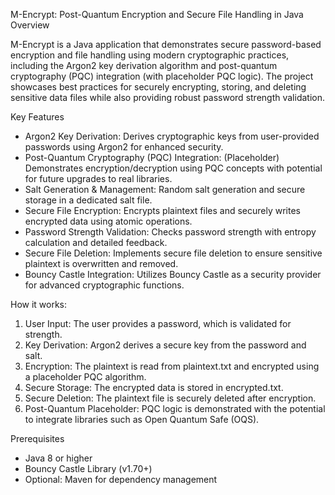 M-Encrypt: Post-Quantum Encryption and Secure File Handling in Java
Overview

M-Encrypt is a Java application that demonstrates secure password-based encryption and file handling using modern cryptographic practices, 
including the Argon2 key derivation algorithm and post-quantum cryptography (PQC) integration (with placeholder PQC logic). 
The project showcases best practices for securely encrypting, storing, and deleting sensitive data files while also providing robust password strength validation.

Key Features

   * Argon2 Key Derivation: Derives cryptographic keys from user-provided passwords using Argon2 for enhanced security.
   * Post-Quantum Cryptography (PQC) Integration: (Placeholder) Demonstrates encryption/decryption using PQC concepts with potential for future upgrades to real libraries.
   * Salt Generation & Management: Random salt generation and secure storage in a dedicated salt file.
   * Secure File Encryption: Encrypts plaintext files and securely writes encrypted data using atomic operations.
   * Password Strength Validation: Checks password strength with entropy calculation and detailed feedback.
   * Secure File Deletion: Implements secure file deletion to ensure sensitive plaintext is overwritten and removed.
   * Bouncy Castle Integration: Utilizes Bouncy Castle as a security provider for advanced cryptographic functions.

How it works:

1. User Input: The user provides a password, which is validated for strength.
2. Key Derivation: Argon2 derives a secure key from the password and salt.
3. Encryption: The plaintext is read from plaintext.txt and encrypted using a placeholder PQC algorithm.
4. Secure Storage: The encrypted data is stored in encrypted.txt.
5. Secure Deletion: The plaintext file is securely deleted after encryption.
6. Post-Quantum Placeholder: PQC logic is demonstrated with the potential to integrate libraries such as Open Quantum Safe (OQS).

Prerequisites

   * Java 8 or higher
   * Bouncy Castle Library (v1.70+)
   * Optional: Maven for dependency management
